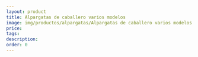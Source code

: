 ```yaml
---
layout: product
title: Alpargatas de caballero varios modelos
image: img/productos/alpargatas/Alpargatas de caballero varios modelos.jpeg
price: 
tags: 
description: 
order: 0
---
```

